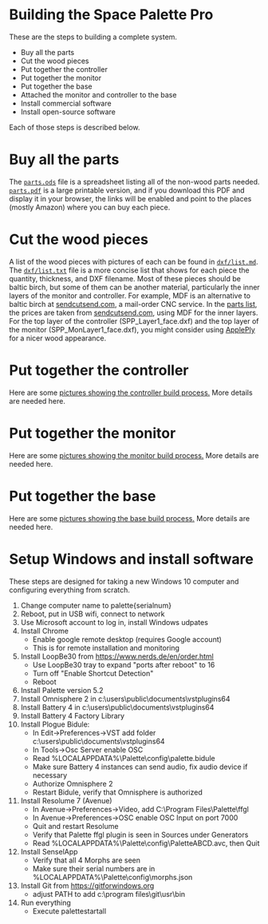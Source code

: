 <h1>Building the Space Palette Pro</h1>
These are the steps to building a complete system.
<p>
<ul>
<li>Buy all the parts
<li>Cut the wood pieces
<li>Put together the controller
<li>Put together the monitor
<li>Put together the base
<li>Attached the monitor and controller to the base
<li>Install commercial software
<li>Install open-source software
</ul>
Each of those steps is described below.
<p>

<h1>Buy all the parts</h1>
The <a href="parts.ods"><code>parts.ods</code></a> file is a
spreadsheet listing all of the non-wood parts needed.
<a href="parts.pdf"><code>parts.pdf</code></a> is a large printable version, and
if you download this PDF and display it in your browser, the links will
be enabled and point to the places (mostly Amazon) where you can buy each piece.

<h1>Cut the wood pieces</h1>
A list of the wood pieces with pictures of each can be found in <a href="../dxf/list.md"><code>dxf/list.md</code></a>.
The <a href="../dxf/list.txt"><code>dxf/list.txt</code></a> file is a more concise list
that shows for each piece the quantity, thickness, and DXF filename.
Most of these pieces should be baltic birch, but some of them can be another material, particularly
the inner layers of the monitor and controller.  For example, MDF is an alternative to baltic birch at <a href="https://sendcutsend.com">sendcutsend.com</a>, a mail-order CNC service.
In the <a href="parts.pdf">parts list</a>,
the prices are taken from <a href="https://sendcutsend.com">sendcutsend.com</a>,
using MDF for the inner layers.
For the top layer of the controller (SPP_Layer1_face.dxf) and the top layer
of the monitor (SPP_MonLayer1_face.dxf), you might consider using
<a href="https://www.buyappleply.com/">ApplePly</a> for a nicer wood appearance.

<h1>Put together the controller</h1>
Here are some <a href="https://photos.app.goo.gl/FhGk2NVdA6P4zqocA">pictures showing the controller build process.</a>
More details are needed here.

<h1>Put together the monitor</h1>
Here are some <a href="https://photos.app.goo.gl/Fwk42kaN5rRdKyEm8">pictures showing the monitor build process.</a>
More details are needed here.

<h1>Put together the base</h1>
Here are some <a href="https://photos.app.goo.gl/kpxXuAgzLdUquVTU9">pictures showing the base build process.</a>
More details are needed here.

<h1>Setup Windows and install software</h1>

These steps are designed for taking a new Windows 10 computer and configuring everything from scratch.

1) Change computer name to palette{serialnum}
2) Reboot, put in USB wifi, connect to network
3) Use Microsoft account to log in, install Windows udpates
4) Install Chrome
    - Enable google remote desktop (requires Google account)
    - This is for remote installation and monitoring
5) Install LoopBe30 from https://www.nerds.de/en/order.html 
    - Use LoopBe30 tray to expand "ports after reboot" to 16
    - Turn off "Enable Shortcut Detection"
    - Reboot
6) Install Palette version 5.2
7) Install Omnisphere 2 in c:\users\public\documents\vstplugins64
8) Install Battery 4 in c:\users\public\documents\vstplugins64
9) Install Battery 4 Factory Library
10) Install Plogue Bidule:
    - In Edit->Preferences->VST add folder c:\users\public\documents\vstplugins64
    - In Tools->Osc Server enable OSC 
    - Read %LOCALAPPDATA%\Palette\config\palette.bidule
    - Make sure Battery 4 instances can send audio, fix audio device if necessary
    - Authorize Omnisphere 2
    - Restart Bidule, verify that Omnisphere is authorized
11) Install Resolume 7 (Avenue)  
    - In Avenue->Preferences->Video, add C:\Program Files\Palette\ffgl
    - In Avenue->Preferences->OSC enable OSC Input on port 7000
    - Quit and restart Resolume
    - Verify that Palette ffgl plugin is seen in Sources under Generators
    - Read %LOCALAPPDATA%\Palette\config\PaletteABCD.avc, then Quit
12) Install SenselApp
    - Verify that all 4 Morphs are seen
    - Make sure their serial numbers are in %LOCALAPPDATA%\Palette\config\morphs.json
13) Install Git from https://gitforwindows.org
    - adjust PATH to add c:\program files\git\usr\bin
14) Run everything
    - Execute palettestartall
